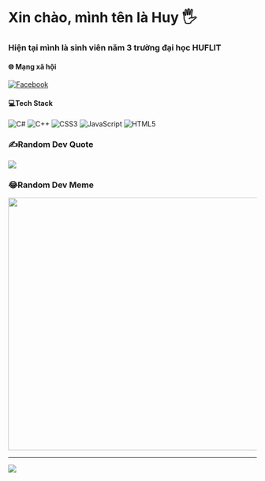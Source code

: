 # Xin chào, mình tên là Huy 🖐
### Hiện tại mình là sinh viên năm 3 trường đại học HUFLIT
#### 🌐 Mạng xã hội
[![Facebook](https://img.shields.io/badge/Facebook-%231877F2.svg?logo=Facebook&logoColor=white)](https://facebook.com/iamhuyy0502) 

#### 💻Tech Stack
![C#](https://img.shields.io/badge/c%23-%23239120.svg?style=for-the-badge&logo=c-sharp&logoColor=white) ![C++](https://img.shields.io/badge/c++-%2300599C.svg?style=for-the-badge&logo=c%2B%2B&logoColor=white) ![CSS3](https://img.shields.io/badge/css3-%231572B6.svg?style=for-the-badge&logo=css3&logoColor=white) ![JavaScript](https://img.shields.io/badge/javascript-%23323330.svg?style=for-the-badge&logo=javascript&logoColor=%23F7DF1E) ![HTML5](https://img.shields.io/badge/html5-%23E34F26.svg?style=for-the-badge&logo=html5&logoColor=white)


### ✍️Random Dev Quote
![](https://quotes-github-readme.vercel.app/api?type=horizontal&theme=radical)

### 😂Random Dev Meme
<img src="https://random-memer.herokuapp.com/" width="512px"/>

---
[![](https://visitcount.itsvg.in/api?id=hyuzz1&icon=0&color=0)](https://visitcount.itsvg.in)
